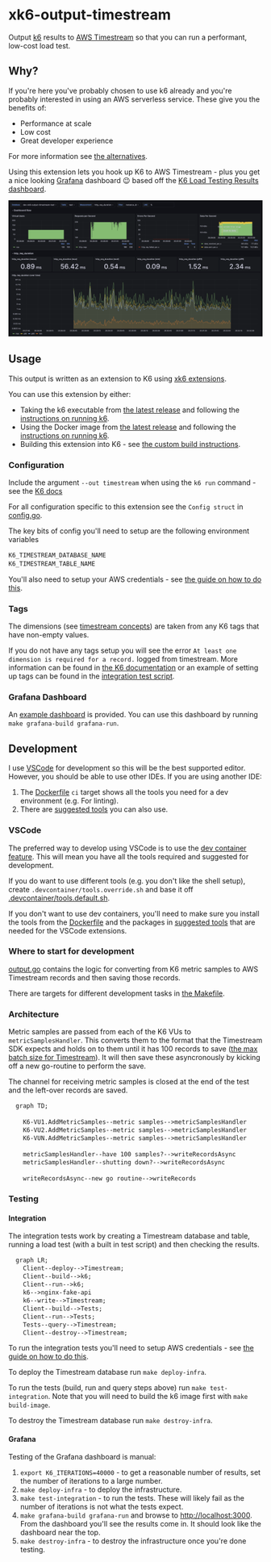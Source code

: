 # xk6-output-timestream

Output [k6](https://k6.io/) results to [AWS Timestream](https://aws.amazon.com/timestream/) so that you can run a performant, low-cost load test.

## Why?

If you're here you've probably chosen to use k6 already and you're probably interested in using an AWS serverless service. These give you the benefits of:

- Performance at scale
- Low cost
- Great developer experience

For more information see [the alternatives](docs/Alternatives.md).

Using this extension lets you hook up K6 to AWS Timestream - plus you get a nice looking [Grafana](https://grafana.com/grafana/dashboards/) dashboard 😉 based off the [K6 Load Testing Results dashboard](https://grafana.com/grafana/dashboards/2587-k6-load-testing-results/).

![Example Grafana dashboard](docs/dashboard.png)

## Usage

This output is written as an extension to K6 using [xk6 extensions](https://github.com/grafana/xk6).

You can use this extension by either:

- Taking the k6 executable from [the latest release](https://github.com/leonyork/xk6-output-timestream/releases) and following the [instructions on running k6](https://k6.io/docs/get-started/running-k6/).
- Using the Docker image from [the latest release](https://github.com/leonyork/xk6-output-timestream/releases) and following the [instructions on running k6](https://k6.io/docs/get-started/running-k6/).
- Building this extension into K6 - see [the custom build instructions](https://github.com/grafana/xk6#custom-builds).

### Configuration

Include the argument `--out timestream` when using the `k6 run` command - see the [K6 docs](https://k6.io/docs/get-started/results-output/#time-series-and-external-outputs)

For all configuration specific to this extension see the `Config struct` in [config.go](config.go).

The key bits of config you'll need to setup are the following environment variables

```sh
K6_TIMESTREAM_DATABASE_NAME
K6_TIMESTREAM_TABLE_NAME
```

You'll also need to setup your AWS credentials - see [the guide on how to do this](https://docs.aws.amazon.com/sdk-for-go/v1/developer-guide/configuring-sdk.html#specifying-credentials).

### Tags

The dimensions (see [timestream concepts](https://docs.aws.amazon.com/timestream/latest/developerguide/concepts.html)) are taken from any K6 tags that have non-empty values.

If you do not have any tags setup you will see the error `At least one dimension is required for a record.` logged from timestream. More information can be found in [the K6 documentation](https://k6.io/docs/using-k6/tags-and-groups/) or an example of setting up tags can be found in the [integration test script](test/test.js).

### Grafana Dashboard

An [example dashboard](grafana/dashboards/loadtest/loadtest.json) is provided. You can use this dashboard by running `make grafana-build grafana-run`.

## Development

I use [VSCode](https://code.visualstudio.com/) for development so this will be the best supported editor. However, you should be able to use other IDEs. If you are using another IDE:

1. The [Dockerfile](Dockerfile) `ci` target shows all the tools you need for a dev environment (e.g. For linting).
2. There are [suggested tools](.devcontainer/tools.default.sh) you can also use.

### VSCode

The preferred way to develop using VSCode is to use the [dev container feature](https://code.visualstudio.com/learn/develop-cloud/containers). This will mean you have all the tools required and suggested for development.

If you do want to use different tools (e.g. you don't like the shell setup), create `.devcontainer/tools.override.sh` and base it off [.devcontainer/tools.default.sh](.devcontainer/tools.default.sh).

If you don't want to use dev containers, you'll need to make sure you install the tools from the [Dockerfile](Dockerfile) and the packages in [suggested tools](.devcontainer/tools.default.sh) that are needed for the VSCode extensions.

### Where to start for development

[output.go](output.go) contains the logic for converting from K6 metric samples to AWS Timestream records and then saving those records.

There are targets for different development tasks in [the Makefile](Makefile).

### Architecture

Metric samples are passed from each of the K6 VUs to `metricSamplesHandler`. This converts them to the format that the Timestream SDK expects and holds on to them until it has 100 records to save ([the max batch size for Timestream](https://docs.aws.amazon.com/timestream/latest/developerguide/API_WriteRecords.html)). It will then save these asyncronously by kicking off a new go-routine to perform the save.

The channel for receiving metric samples is closed at the end of the test and the left-over records are saved.

```mermaid
  graph TD;

    K6-VU1.AddMetricSamples--metric samples-->metricSamplesHandler
    K6-VU2.AddMetricSamples--metric samples-->metricSamplesHandler
    K6-VUN.AddMetricSamples--metric samples-->metricSamplesHandler

    metricSamplesHandler--have 100 samples?-->writeRecordsAsync
    metricSamplesHandler--shutting down?-->writeRecordsAsync

    writeRecordsAsync--new go routine-->writeRecords
```

### Testing

#### Integration

The integration tests work by creating a Timestream database and table, running a load test (with a built in test script) and then checking the results.

```mermaid
  graph LR;
    Client--deploy-->Timestream;
    Client--build-->k6;
    Client--run-->k6;
    k6-->nginx-fake-api
    k6--write-->Timestream;
    Client--build-->Tests;
    Client--run-->Tests;
    Tests--query-->Timestream;
    Client--destroy-->Timestream;
```

To run the integration tests you'll need to setup AWS credentials - see [the guide on how to do this](https://docs.aws.amazon.com/sdk-for-go/v1/developer-guide/configuring-sdk.html#specifying-credentials).

To deploy the Timestream database run `make deploy-infra`.

To run the tests (build, run and query steps above) run `make test-integration`. Note that you will need to build the k6 image first with `make build-image`.

To destroy the Timestream database run `make destroy-infra`.

#### Grafana

Testing of the Grafana dashboard is manual:

1. `export K6_ITERATIONS=40000` - to get a reasonable number of results, set the number of iterations to a large number.
2. `make deploy-infra` - to deploy the infrastructure.
3. `make test-integration` - to run the tests. These will likely fail as the number of iterations is not what the tests expect.
4. `make grafana-build grafana-run` and browse to <http://localhost:3000>. From the dashboard you'll see the results come in. It should look like the dashboard near the top.
5. `make destroy-infra` - to destroy the infrastructure once you're done testing.

